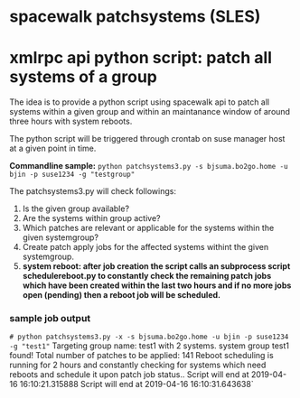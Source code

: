 # spacewalk patchsystems (SLES)
# xmlrpc api python script: patch all systems of a group

The idea is to provide a python script using spacewalk api to patch all systems within a given group and within an maintanance window of around three hours with system reboots.

The python script will be triggered through crontab on suse manager host at a given point in time.

__Commandline sample:__
`python patchsystems3.py -s bjsuma.bo2go.home -u bjin -p suse1234 -g "testgroup"`

The patchsystems3.py will check followings:
1. Is the given group available?
2. Are the systems within group active?
3. Which patches are relevant or applicable for the systems within the given systemgroup?
4. Create patch apply jobs for the affected systems withint the given systemgroup.
5. __system reboot: after job creation the script calls an subprocess script schedulereboot.py to constantly check the remaining patch jobs which have been created within the last two hours and if no more jobs open (pending) then a reboot job will be scheduled.__

### sample job output
`# python patchsystems3.py -x -s bjsuma.bo2go.home -u bjin -p suse1234 -g "test1"`
Targeting group name: test1      with 2 systems.
system group test1 found!
Total number of patches to be applied: 141
Reboot scheduling is running for 2 hours and constantly checking for systems which need reboots and schedule it upon patch job status..
Script will end at 2019-04-16 16:10:21.315888
Script will end at 2019-04-16 16:10:31.643638`
